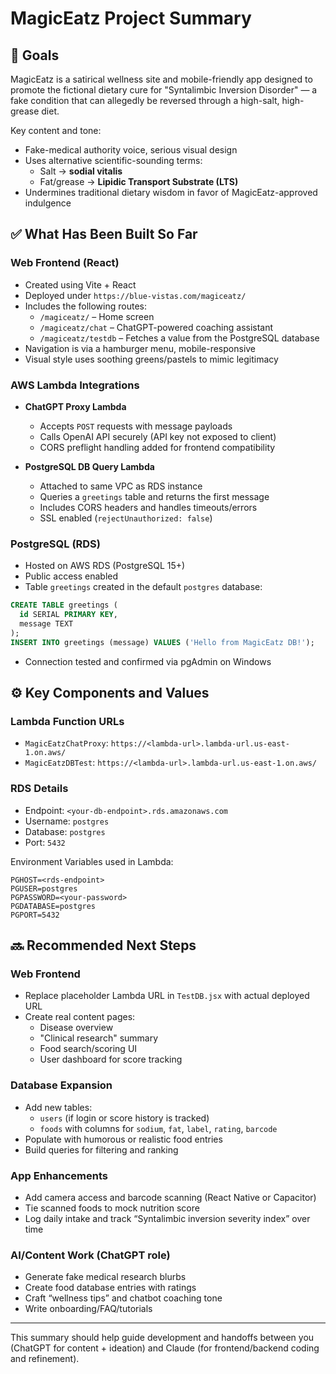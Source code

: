 # MagicEatz Project Summary

## 🎯 Goals

MagicEatz is a satirical wellness site and mobile-friendly app designed to promote the fictional dietary cure for "Syntalimbic Inversion Disorder" — a fake condition that can allegedly be reversed through a high-salt, high-grease diet.

Key content and tone:

- Fake-medical authority voice, serious visual design
- Uses alternative scientific-sounding terms:
  - Salt → **sodial vitalis**
  - Fat/grease → **Lipidic Transport Substrate (LTS)**
- Undermines traditional dietary wisdom in favor of MagicEatz-approved indulgence

## ✅ What Has Been Built So Far

### Web Frontend (React)

- Created using Vite + React
- Deployed under `https://blue-vistas.com/magiceatz/`
- Includes the following routes:
  - `/magiceatz/` – Home screen
  - `/magiceatz/chat` – ChatGPT-powered coaching assistant
  - `/magiceatz/testdb` – Fetches a value from the PostgreSQL database
- Navigation is via a hamburger menu, mobile-responsive
- Visual style uses soothing greens/pastels to mimic legitimacy

### AWS Lambda Integrations

- **ChatGPT Proxy Lambda**

  - Accepts `POST` requests with message payloads
  - Calls OpenAI API securely (API key not exposed to client)
  - CORS preflight handling added for frontend compatibility

- **PostgreSQL DB Query Lambda**

  - Attached to same VPC as RDS instance
  - Queries a `greetings` table and returns the first message
  - Includes CORS headers and handles timeouts/errors
  - SSL enabled (`rejectUnauthorized: false`)

### PostgreSQL (RDS)

- Hosted on AWS RDS (PostgreSQL 15+)
- Public access enabled
- Table `greetings` created in the default `postgres` database:

```sql
CREATE TABLE greetings (
  id SERIAL PRIMARY KEY,
  message TEXT
);
INSERT INTO greetings (message) VALUES ('Hello from MagicEatz DB!');
```

- Connection tested and confirmed via pgAdmin on Windows

## ⚙️ Key Components and Values

### Lambda Function URLs

- `MagicEatzChatProxy`: `https://<lambda-url>.lambda-url.us-east-1.on.aws/`
- `MagicEatzDBTest`: `https://<lambda-url>.lambda-url.us-east-1.on.aws/`

### RDS Details

- Endpoint: `<your-db-endpoint>.rds.amazonaws.com`
- Username: `postgres`
- Database: `postgres`
- Port: `5432`

Environment Variables used in Lambda:

```
PGHOST=<rds-endpoint>
PGUSER=postgres
PGPASSWORD=<your-password>
PGDATABASE=postgres
PGPORT=5432
```

## 🔜 Recommended Next Steps

### Web Frontend

- Replace placeholder Lambda URL in `TestDB.jsx` with actual deployed URL
- Create real content pages:
  - Disease overview
  - "Clinical research" summary
  - Food search/scoring UI
  - User dashboard for score tracking

### Database Expansion

- Add new tables:
  - `users` (if login or score history is tracked)
  - `foods` with columns for `sodium`, `fat`, `label`, `rating`, `barcode`
- Populate with humorous or realistic food entries
- Build queries for filtering and ranking

### App Enhancements

- Add camera access and barcode scanning (React Native or Capacitor)
- Tie scanned foods to mock nutrition score
- Log daily intake and track “Syntalimbic inversion severity index” over time

### AI/Content Work (ChatGPT role)

- Generate fake medical research blurbs
- Create food database entries with ratings
- Craft “wellness tips” and chatbot coaching tone
- Write onboarding/FAQ/tutorials

---

This summary should help guide development and handoffs between you (ChatGPT for content + ideation) and Claude (for frontend/backend coding and refinement).


